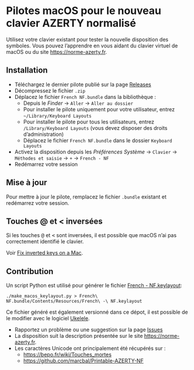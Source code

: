 # Pilotes macOS pour le nouveau clavier AZERTY normalisé

Utilisez votre clavier existant pour tester la nouvelle disposition des symboles. Vous pouvez l’apprendre en vous aidant du clavier virtuel de macOS ou du site <https://norme-azerty.fr>.

## Installation

- Téléchargez le dernier pilote publié sur la page [Releases](https://github.com/cyril-L/normalized-azerty/releases)
- Décompressez le fichier `.zip`
- Déplacez le fichier `French NF.bundle` dans la bibliothèque :
  - Depuis le *Finder* → `Aller` → `Aller au dossier`
  - Pour installer le pilote uniquement pour votre utilisateur, entrez `~/Library/Keyboard Layouts`
  - Pour installer le pilote pour tous les utilisateurs, entrez `/Library/Keyboard Layouts` (vous devez disposer des droits d’administration)
  - Déplacez le fichier `French NF.bundle` dans le dossier `Keyboard Layouts`
- Activez la disposition depuis les *Préférences Système* → `Clavier` → `Méthodes et saisie` → `+` → `French - NF`
- Redémarrez votre session


## Mise à jour

Pour mettre à jour le pilote, remplacez le fichier `.bundle` existant et redémarrez votre session.

## Touches @ et &lt; inversées

Si les touches <kbd>@</kbd> et <kbd>&lt;</kbd> sont inversées, il est possible que macOS n’ai pas correctement identifié le clavier.

Voir [Fix inverted keys on a Mac](https://cyril.lugan.fr/misc/fix-mac-inverted-keys.html).

## Contribution

Un script Python est utilisé pour générer le fichier [French - NF.keylayout](https://github.com/cyril-L/normalized-azerty/blob/master/French%20NF.bundle/Contents/Resources/French%20-%20NF.keylayout):

```
./make_macos_keylayout.py > French\ NF.bundle/Contents/Resources/French\ -\ NF.keylayout
```

Ce fichier généré est également versionné dans ce dépot, il est possible de le modifier avec le logiciel [Ukelele](http://scripts.sil.org/ukelele).

- Rapportez un problème ou une suggestion sur la page [Issues](https://github.com/cyril-L/normalized-azerty/issues)
- La disposition suit la description présentée sur le site <https://norme-azerty.fr>.
- Les caractères Unicode ont principalement été récupérés sur :
  - <https://bepo.fr/wiki/Touches_mortes>
  - <https://github.com/marcbal/Printable-AZERTY-NF>